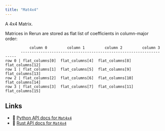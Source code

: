 ```yaml
---
title: "Mat4x4"
---
```


A 4x4 Matrix.

Matrices in Rerun are stored as flat list of coefficients in column-major order:
```text
           column 0         column 1         column 2         column 3
       --------------------------------------------------------------------
row 0 | flat_columns[0]  flat_columns[4]  flat_columns[8]  flat_columns[12]
row 1 | flat_columns[1]  flat_columns[5]  flat_columns[9]  flat_columns[13]
row 2 | flat_columns[2]  flat_columns[6]  flat_columns[10] flat_columns[14]
row 3 | flat_columns[3]  flat_columns[7]  flat_columns[11] flat_columns[15]
```


## Links
 * 🐍 [Python API docs for `Mat4x4`](https://ref.rerun.io/docs/python/HEAD/package/rerun/datatypes/mat4x4/)
 * 🦀 [Rust API docs for `Mat4x4`](https://docs.rs/rerun/0.9.0-alpha.6/rerun/datatypes/struct.Mat4x4.html)


